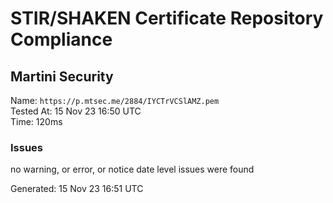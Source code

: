 # STIR/SHAKEN Certificate Repository Compliance

## Martini Security

Name: `https://p.mtsec.me/2884/IYCTrVCSlAMZ.pem`\
Tested At: 15 Nov 23 16:50 UTC\
Time: 120ms

### Issues

no warning, or error, or notice date level issues were found

Generated: 15 Nov 23 16:51 UTC